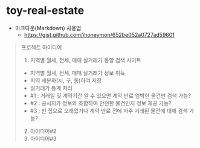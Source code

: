 # toy-real-estate

* 마크다운(Markdown) 사용법
  * https://gist.github.com/ihoneymon/652be052a0727ad59601

> 프로젝트 아이디어
> 1. 지역별 월세, 전세, 매매 실거래가 동향 검색 사이트
> - 지역별 월세, 전세, 매매 실거래가 정보 취득
> - 지역 세분화(시, 구, 동)하여 저장
> - 실거래가 통계 처리
> - #1 : 거래일 및 계약기간 알 수 있으면 계약 만료 임박한 물건만 검색 가능?
> - #2 : 공시지가 정보와 조합하여 안전한 물건인지 정보 제공 가능?
> - #3 : 빈 집으로 오래있거나 계약 만료 전에 자주 거래된 물건에 대해 검색 가능?
> 2. 아이디어#2
> 3. 아이디어#3
